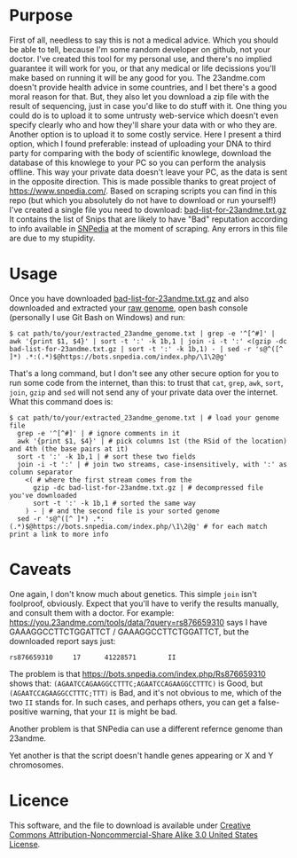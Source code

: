 Purpose
=======
First of all, needless to say this is not a medical advice.
Which you should be able to tell, because I'm some random developer on github, not your doctor.
I've created this tool for my personal use, and there's no implied guarantee it will work for you, or that any medical or life decissions you'll make based on running it will be any good for you.
The 23andme.com doesn't provide health advice in some countries, and I bet there's a good moral reason for that.
But, they also let you download a zip file with the result of sequencing, just in case you'd like to do stuff with it.
One thing you could do is to upload it to some untrusty web-service which doesn't even specify clearly who and how they'll share your data with or who they are.
Another option is to upload it to some costly service.
Here I present a third option, which I found preferable: instead of uploading your DNA to third party for comparing with the body of scientific knowlege, download the database of this knowlege to your PC so you can perform the analysis offline.
This way your private data doesn't leave your PC, as the data is sent in the opposite direction.
This is made possible thanks to great project of https://www.snpedia.com/.
Based on scraping scripts you can find in this repo (but which you absolutely do not have to download or run yourself!) I've created a single file you need to download:
[bad-list-for-23andme.txt.gz](https://github.com/qbolec/23andme-bad-snips/blob/master/bad-list-for-23andme.txt.gz)
It contains the list of Snips that are likely to have "Bad" reputation according to info available in [SNPedia](https://www.snpedia.com/) at the moment of scraping.
Any errors in this file are due to my stupidity.

Usage
=====
Once you have downloaded [bad-list-for-23andme.txt.gz](https://github.com/qbolec/23andme-bad-snips/blob/master/bad-list-for-23andme.txt.gz) and also downloaded and extracted your [raw genome](https://you.23andme.com/tools/data/download/), open bash console (personally I use Git Bash on Windows) and run:
```
$ cat path/to/your/extracted_23andme_genome.txt | grep -e '^[^#]' | awk '{print $1, $4}' | sort -t ':' -k 1b,1 | join -i -t ':' <(gzip -dc bad-list-for-23andme.txt.gz | sort -t ':' -k 1b,1) - | sed -r 's@^([^ ]*) .*:(.*)$@https://bots.snpedia.com/index.php/\1\2@g'
```

That's a long command, but I don't see any other secure option for you to run some code from the internet, than this: to trust that `cat`, `grep`, `awk`, `sort`, `join`, `gzip` and `sed` will not send any of your private data over the internet.
What this command does is:
```
$ cat path/to/your/extracted_23andme_genome.txt | # load your genome file
  grep -e '^[^#]' | # ignore comments in it
  awk '{print $1, $4}' | # pick columns 1st (the RSid of the location) and 4th (the base pairs at it)
  sort -t ':' -k 1b,1 | # sort these two fields
  join -i -t ':' | # join two streams, case-insensitively, with ':' as column separator
    <( # where the first stream comes from the
      gzip -dc bad-list-for-23andme.txt.gz | # decompressed file you've downloaded
      sort -t ':' -k 1b,1 # sorted the same way
    ) - | # and the second file is your sorted genome
  sed -r 's@^([^ ]*) .*:(.*)$@https://bots.snpedia.com/index.php/\1\2@g' # for each match print a link to more info
```

Caveats
=======
One again, I don't know much about genetics.
This simple `join` isn't foolproof, obviously. Expect that you'll have to verify the results manually, and consult them with a doctor.
For example:
https://you.23andme.com/tools/data/?query=rs876659310
says I have  GAAAGGCCTTCTGGATTCT / GAAAGGCCTTCTGGATTCT, but the downloaded report says just:
```
rs876659310     17      41228571        II
```
The problem is that https://bots.snpedia.com/index.php/Rs876659310 shows that:
`(AGAATCCAGAAGGCCTTTC;AGAATCCAGAAGGCCTTTC)` is Good, but
`(AGAATCCAGAAGGCCTTTC;TTT)` is Bad,
and it's not obvious to me, which of the two `II` stands for.
In such cases, and perhaps others, you can get a false-positive warning, that your `II` is might be bad.

Another problem is that SNPedia can use a different refernce genome than 23andme.

Yet another is that the script doesn't handle genes appearing or X and Y chromosomes.

Licence
=======
This software, and the file to download is available under [Creative Commons Attribution-Noncommercial-Share Alike 3.0 United States License](https://creativecommons.org/licenses/by-nc-sa/3.0/us/).
